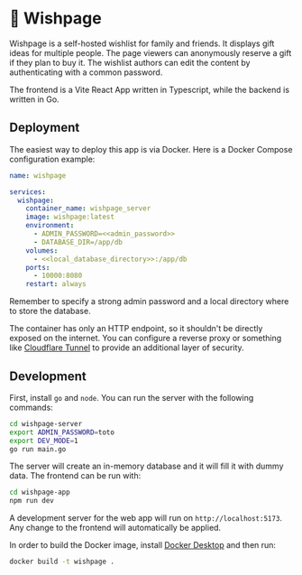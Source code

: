 # 🎁 Wishpage

Wishpage is a self-hosted wishlist for family and friends. It displays gift
ideas for multiple people. The page viewers can anonymously reserve a gift if
they plan to buy it. The wishlist authors can edit the content by authenticating
with a common password.

The frontend is a Vite React App written in Typescript, while the backend is
written in Go.

## Deployment

The easiest way to deploy this app is via Docker. Here is a Docker Compose
configuration example:

```yaml
name: wishpage

services:
  wishpage:
    container_name: wishpage_server
    image: wishpage:latest
    environment:
      - ADMIN_PASSWORD=<<admin_password>>
      - DATABASE_DIR=/app/db
    volumes:
      - <<local_database_directory>>:/app/db
    ports:
      - 10000:8080
    restart: always
```

Remember to specify a strong admin password and a local directory where to store
the database.

The container has only an HTTP endpoint, so it shouldn't be directly exposed on
the internet. You can configure a reverse proxy or something like [Cloudflare
Tunnel](https://www.cloudflare.com/products/tunnel/) to provide an additional
layer of security.

## Development

First, install `go` and `node`. You can run the server with the following
commands:

```bash
cd wishpage-server
export ADMIN_PASSWORD=toto
export DEV_MODE=1
go run main.go
```

The server will create an in-memory database and it will fill it with dummy
data. The frontend can be run with:

```bash
cd wishpage-app
npm run dev
```

A development server for the web app will run on `http://localhost:5173`. Any
change to the frontend will automatically be applied.

In order to build the Docker image, install [Docker
Desktop](https://docs.docker.com/desktop/) and then run:

```bash
docker build -t wishpage .
```
